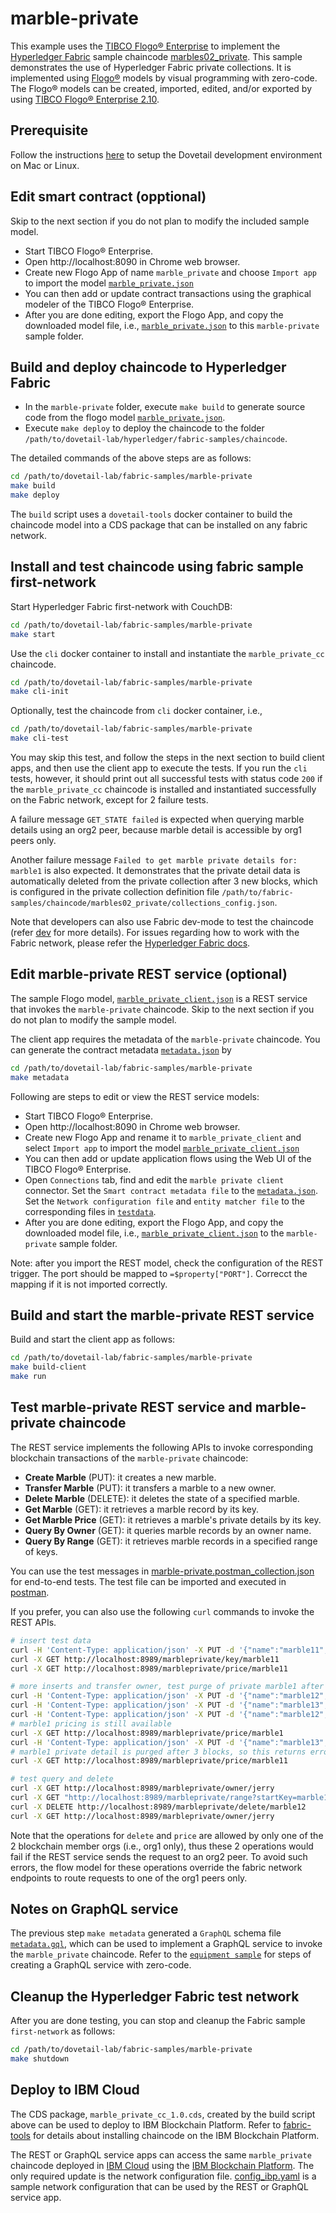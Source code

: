 # marble-private

This example uses the [TIBCO Flogo® Enterprise](https://www.tibco.com/products/tibco-flogo) to implement the [Hyperledger Fabric](https://www.hyperledger.org/projects/fabric) sample chaincode [marbles02_private](https://github.com/hyperledger/fabric-samples/tree/release-1.4/chaincode/marbles02_private). This sample demonstrates the use of Hyperledger Fabric private collections. It is implemented using [Flogo®](https://www.flogo.io/) models by visual programming with zero-code. The Flogo® models can be created, imported, edited, and/or exported by using [TIBCO Flogo® Enterprise 2.10](https://docs.tibco.com/products/tibco-flogo-enterprise-2-10-0).

## Prerequisite

Follow the instructions [here](https://github.com/dovetail-lab/fabric-cli) to setup the Dovetail development environment on Mac or Linux.

## Edit smart contract (opptional)

Skip to the next section if you do not plan to modify the included sample model.

- Start TIBCO Flogo® Enterprise.
- Open http://localhost:8090 in Chrome web browser.
- Create new Flogo App of name `marble_private` and choose `Import app` to import the model [`marble_private.json`](marble_private.json)
- You can then add or update contract transactions using the graphical modeler of the TIBCO Flogo® Enterprise.
- After you are done editing, export the Flogo App, and copy the downloaded model file, i.e., [`marble_private.json`](marble_private.json) to this `marble-private` sample folder.

## Build and deploy chaincode to Hyperledger Fabric

- In the `marble-private` folder, execute `make build` to generate source code from the flogo model [`marble_private.json`](marble_private.json).
- Execute `make deploy` to deploy the chaincode to the folder `/path/to/dovetail-lab/hyperledger/fabric-samples/chaincode`.

The detailed commands of the above steps are as follows:

```bash
cd /path/to/dovetail-lab/fabric-samples/marble-private
make build
make deploy
```

The `build` script uses a `dovetail-tools` docker container to build the chaincode model into a CDS package that can be installed on any fabric network.

## Install and test chaincode using fabric sample first-network

Start Hyperledger Fabric first-network with CouchDB:

```bash
cd /path/to/dovetail-lab/fabric-samples/marble-private
make start
```

Use the `cli` docker container to install and instantiate the `marble_private_cc` chaincode.

```bash
cd /path/to/dovetail-lab/fabric-samples/marble-private
make cli-init
```

Optionally, test the chaincode from `cli` docker container, i.e.,

```bash
cd /path/to/dovetail-lab/fabric-samples/marble-private
make cli-test
```

You may skip this test, and follow the steps in the next section to build client apps, and then use the client app to execute the tests. If you run the `cli` tests, however, it should print out all successful tests with status code `200` if the `marble_private_cc` chaincode is installed and instantiated successfully on the Fabric network, except for 2 failure tests.

A failure message `GET_STATE failed` is expected when querying marble details using an org2 peer, because marble detail is accessible by org1 peers only.

Another failure message `Failed to get marble private details for: marble1` is also expected. It demonstrates that the private detail data is automatically deleted from the private collection after 3 new blocks, which is configured in the private collection definition file `/path/to/fabric-samples/chaincode/marbles02_private/collections_config.json`.

Note that developers can also use Fabric dev-mode to test the chaincode (refer [dev](../marble/dev.md) for more details). For issues regarding how to work with the Fabric network, please refer the [Hyperledger Fabric docs](https://hyperledger-fabric.readthedocs.io/en/latest/build_network.html).

## Edit marble-private REST service (optional)

The sample Flogo model, [`marble_private_client.json`](marble_private_client.json) is a REST service that invokes the `marble-private` chaincode. Skip to the next section if you do not plan to modify the sample model.

The client app requires the metadata of the `marble-private` chaincode. You can generate the contract metadata [`metadata.json`](contract-metadata/metadata.json) by

```bash
cd /path/to/dovetail-lab/fabric-samples/marble-private
make metadata
```

Following are steps to edit or view the REST service models:

- Start TIBCO Flogo® Enterprise.
- Open http://localhost:8090 in Chrome web browser.
- Create new Flogo App and rename it to `marble_private_client` and select `Import app` to import the model [`marble_private_client.json`](marble_private_client.json)
- You can then add or update application flows using the Web UI of the TIBCO Flogo® Enterprise.
- Open `Connections` tab, find and edit the `marble private client` connector. Set the `Smart contract metadata file` to the [`metadata.json`](contract-metadata/metadata.json). Set the `Network configuration file` and `entity matcher file` to the corresponding files in [`testdata`](../testdata).
- After you are done editing, export the Flogo App, and copy the downloaded model file, i.e., [`marble_private_client.json`](marble_private_client.json) to the `marble-private` sample folder.

Note: after you import the REST model, check the configuration of the REST trigger. The port should be mapped to `=$property["PORT"]`. Correcct the mapping if it is not imported correctly.

## Build and start the marble-private REST service

Build and start the client app as follows:

```bash
cd /path/to/dovetail-lab/fabric-samples/marble-private
make build-client
make run
```

## Test marble-private REST service and marble-private chaincode

The REST service implements the following APIs to invoke corresponding blockchain transactions of the `marble-private` chaincode:

- **Create Marble** (PUT): it creates a new marble.
- **Transfer Marble** (PUT): it transfers a marble to a new owner.
- **Delete Marble** (DELETE): it deletes the state of a specified marble.
- **Get Marble** (GET): it retrieves a marble record by its key.
- **Get Marble Price** (GET): it retrieves a marble's private details by its key.
- **Query By Owner** (GET): it queries marble records by an owner name.
- **Query By Range** (GET): it retrieves marble records in a specified range of keys.

You can use the test messages in [marble-private.postman_collection.json](marble-private.postman_collection.json) for end-to-end tests. The test file can be imported and executed in [postman](https://www.getpostman.com/downloads/).

If you prefer, you can also use the following `curl` commands to invoke the REST APIs.

```bash
# insert test data
curl -H 'Content-Type: application/json' -X PUT -d '{"name":"marble11","color":"blue","size":35,"owner":"tom","price":99}' http://localhost:8989/marbleprivate/create
curl -X GET http://localhost:8989/marbleprivate/key/marble11
curl -X GET http://localhost:8989/marbleprivate/price/marble11

# more inserts and transfer owner, test purge of private marble1 after 3 blocks
curl -H 'Content-Type: application/json' -X PUT -d '{"name":"marble12","color":"red","size":50,"owner":"tom","price":199}' http://localhost:8989/marbleprivate/create
curl -H 'Content-Type: application/json' -X PUT -d '{"name":"marble13","color":"blue","size":70,"owner":"tom","price":299}' http://localhost:8989/marbleprivate/create
curl -H 'Content-Type: application/json' -X PUT -d '{"name":"marble12","owner":"jerry"}' http://localhost:8989/marbleprivate/transfer
# marble1 pricing is still available
curl -X GET http://localhost:8989/marbleprivate/price/marble1
curl -H 'Content-Type: application/json' -X PUT -d '{"name":"marble13","owner":"jerry"}' http://localhost:8989/marbleprivate/transfer
# marble1 private detail is purged after 3 blocks, so this returns error
curl -X GET http://localhost:8989/marbleprivate/price/marble11

# test query and delete
curl -X GET http://localhost:8989/marbleprivate/owner/jerry
curl -X GET "http://localhost:8989/marbleprivate/range?startKey=marble11&endKey=marble14"
curl -X DELETE http://localhost:8989/marbleprivate/delete/marble12
curl -X GET http://localhost:8989/marbleprivate/owner/jerry
```

Note that the operations for `delete` and `price` are allowed by only one of the 2 blockchain member orgs (i.e., org1 only), thus these 2 operations would fail if the REST service sends the request to an org2 peer. To avoid such errors, the flow model for these operations override the fabric network endpoints to route requests to one of the org1 peers only.

## Notes on GraphQL service

The previous step `make metadata` generated a `GraphQL` schema file [`metadata.gql`](contract-metadata/metadata.gql), which can be used to implement a GraphQL service to invoke the `marble_private` chaincode. Refer to the [`equipment sample`](../equipment) for steps of creating a GraphQL service with zero-code.

## Cleanup the Hyperledger Fabric test network

After you are done testing, you can stop and cleanup the Fabric sample `first-network` as follows:

```bash
cd /path/to/dovetail-lab/fabric-samples/marble-private
make shutdown
```

## Deploy to IBM Cloud

The CDS package, `marble_private_cc_1.0.cds`, created by the build script above can be used to deploy to IBM Blockchain Platform. Refer to [fabric-tools](https://github.com/dovetail-lab/fabric-cli/tree/master/fabric-tools) for details about installing chaincode on the IBM Blockchain Platform.

The REST or GraphQL service apps can access the same `marble_private` chaincode deployed in [IBM Cloud](https://cloud.ibm.com) using the [IBM Blockchain Platform](https://cloud.ibm.com/catalog/services/blockchain-platform-20). The only required update is the network configuration file. [config_ibp.yaml](../testdata/config_ibp.yaml) is a sample network configuration that can be used by the REST or GraphQL service app.
